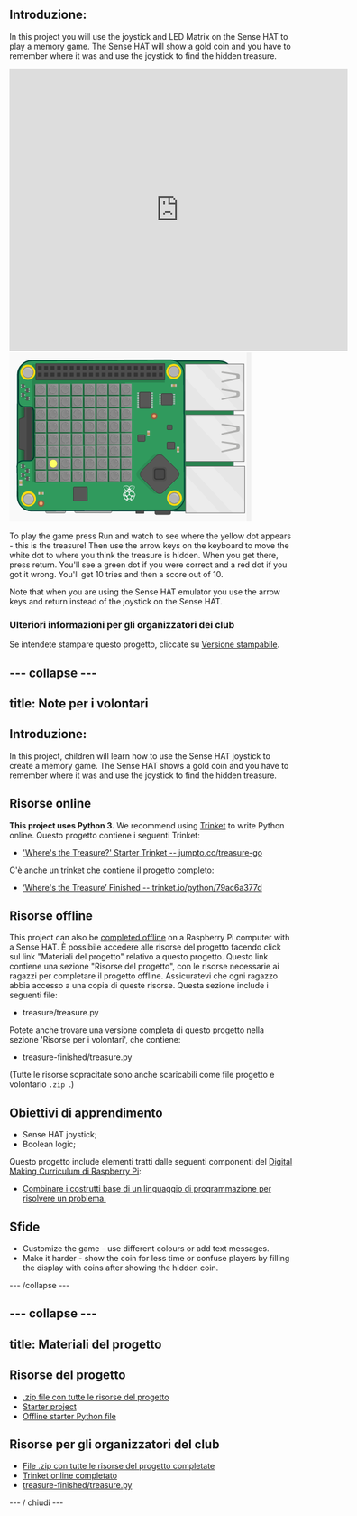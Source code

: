 ## Introduzione:

In this project you will use the joystick and LED Matrix on the Sense HAT to play a memory game. The Sense HAT will show a gold coin and you have to remember where it was and use the joystick to find the hidden treasure.

<div class="trinket">
  <iframe src="https://trinket.io/embed/python/79ac6a377d?outputOnly=true&start=result" width="600" height="500" frameborder="0" marginwidth="0" marginheight="0" allowfullscreen mark="crwd-mark">
</iframe> <img src="images/treasure-final.png" />
</div>

To play the game press Run and watch to see where the yellow dot appears - this is the treasure! Then use the arrow keys on the keyboard to move the white dot to where you think the treasure is hidden. When you get there, press return. You'll see a green dot if you were correct and a red dot if you got it wrong. You'll get 10 tries and then a score out of 10.

Note that when you are using the Sense HAT emulator you use the arrow keys and return instead of the joystick on the Sense HAT.

### Ulteriori informazioni per gli organizzatori dei club

Se intendete stampare questo progetto, cliccate su [Versione stampabile](https://projects.raspberrypi.org/en/projects/wheres-the-treasure/print).

## \--- collapse \---

## title: Note per i volontari

## Introduzione:

In this project, children will learn how to use the Sense HAT joystick to create a memory game. The Sense HAT shows a gold coin and you have to remember where it was and use the joystick to find the hidden treasure.

## Risorse online

**This project uses Python 3.** We recommend using [Trinket](https://trinket.io/) to write Python online. Questo progetto contiene i seguenti Trinket:

* ['Where's the Treasure?' Starter Trinket -- jumpto.cc/treasure-go](http://jumpto.cc/treasure-go)

C'è anche un trinket che contiene il progetto completo:

* [‘Where's the Treasure’ Finished -- trinket.io/python/79ac6a377d](https://trinket.io/python/79ac6a377d)

## Risorse offline

This project can also be [completed offline](https://www.codeclubprojects.org/en-GB/resources/physical-sense-hat/) on a Raspberry Pi computer with a Sense HAT. È possibile accedere alle risorse del progetto facendo click sul link "Materiali del progetto" relativo a questo progetto. Questo link contiene una sezione "Risorse del progetto", con le risorse necessarie ai ragazzi per completare il progetto offline. Assicuratevi che ogni ragazzo abbia accesso a una copia di queste risorse. Questa sezione include i seguenti file:

* treasure/treasure.py

Potete anche trovare una versione completa di questo progetto nella sezione 'Risorse per i volontari', che contiene:

* treasure-finished/treasure.py

(Tutte le risorse sopracitate sono anche scaricabili come file progetto e volontario `.zip `.)

## Obiettivi di apprendimento

* Sense HAT joystick;
* Boolean logic;

Questo progetto include elementi tratti dalle seguenti componenti del [Digital Making Curriculum di Raspberry Pi](http://rpf.io/curriculum):

* [Combinare i costrutti base di un linguaggio di programmazione per risolvere un problema.](https://www.raspberrypi.org/curriculum/programming/builder)

## Sfide

* Customize the game - use different colours or add text messages. 
* Make it harder - show the coin for less time or confuse players by filling the display with coins after showing the hidden coin. 

\--- /collapse \---

## \--- collapse \---

## title: Materiali del progetto

## Risorse del progetto

* [.zip file con tutte le risorse del progetto](resources/treasure-project-resources.zip)
* [Starter project](http://jumpto.cc/treasure-go)
* [Offline starter Python file](resources/treasure-treasure.py)

## Risorse per gli organizzatori del club

* [File .zip con tutte le risorse del progetto completate](resources/treasure-volunteer-resources.zip)
* [Trinket online completato](https://trinket.io/python/79ac6a377d)
* [treasure-finished/treasure.py](resources/treasure-finished-treasure.py)

\--- / chiudi \---
